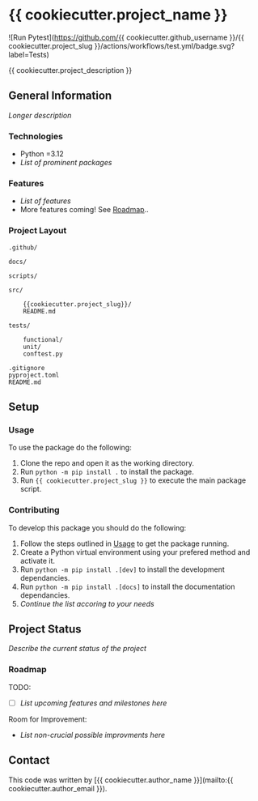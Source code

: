 # {{ cookiecutter.project_name }}

![Run Pytest](https://github.com/{{ cookiecutter.github_username }}/{{ cookiecutter.project_slug }}/actions/workflows/test.yml/badge.svg?label=Tests)

{{ cookiecutter.project_description }}

## General Information

*Longer description*

### Technologies

- Python =3.12
- *List of prominent packages*

### Features

- *List of features*
- More features coming! See [Roadmap](#roadmap)..

### Project Layout

    .github/
    
    docs/

    scripts/

    src/

        {{cookiecutter.project_slug}}/
        README.md

    tests/

        functional/
        unit/
        conftest.py

    .gitignore
    pyproject.toml
    README.md

## Setup

### Usage

To use the package do the following:

1. Clone the repo and open it as the working directory.
2. Run `python -m pip install .` to install the package.
3. Run `{{ cookiecutter.project_slug }}` to execute the main package script.

### Contributing

To develop this package you should do the following:

1. Follow the steps outlined in [Usage](#usage) to get the package running.
2. Create a Python virtual environment using your prefered method and activate it.
3. Run `python -m pip install .[dev]` to install the development dependancies.
4. Run `python -m pip install .[docs]` to install the documentation dependancies.
5. *Continue the list accoring to your needs*

## Project Status

*Describe the current status of the project*

### Roadmap

TODO:

- [ ] *List upcoming features and milestones here*

Room for Improvement:

- *List non-crucial possible improvments here*

## Contact

This code was written by [{{ cookiecutter.author_name }}](mailto:{{ cookiecutter.author_email }}).